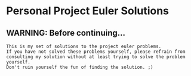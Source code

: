 # Personal Project Euler Solutions

## WARNING: Before continuing...

    This is my set of solutions to the project euler problems.  
    If you have not solved these problems yourself, please refrain from consulting my solution without at least trying to solve the problem yourself.  
    Don't ruin yourself the fun of finding the solution. ;)

